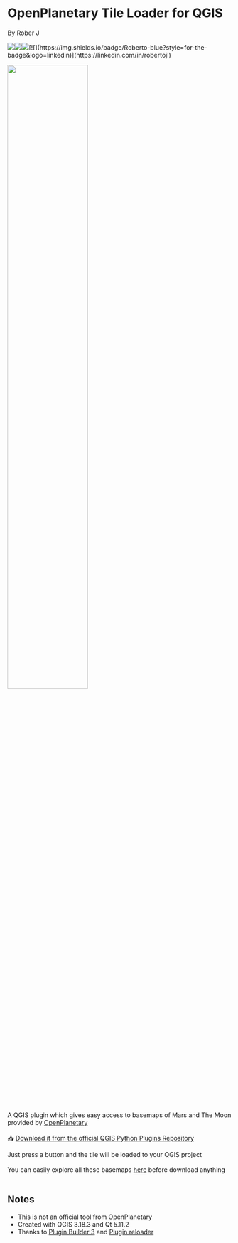 # OpenPlanetary Tile Loader for QGIS

By Rober J

[![](https://img.shields.io/badge/Portfolio-black?style=for-the-badge&logo=github)](https://roberer.github.io)[![](https://img.shields.io/badge/Portfolio?style=for-the-badge&logo=github)](https://roberer.github.io)[![](https://img.shields.io/badge/@roberer_-white?style=for-the-badge&labelColor=blue&logo=Twitter&logoColor=white)](https://twitter.com/roberer_)[![](https://img.shields.io/badge/Roberto-blue?style=for-the-badge&logo=linkedin)](https://linkedin.com/in/robertojl)

<img src="https://lh3.googleusercontent.com/pw/AL9nZEUXE-jdw6I0s2-O62BrTvHdRrhg-6WAycfk6hXfg8A0h4JU5Oc7VqMDZinLvOnEClasx0SfBoIWSPzfKRhqMoFzxJXkzy5wPUz6yms4yjNQ3BGN3NVT8RCuJM6pfEa-aH_eXY1OsHt1jRkXNYa7osTj=w965-h542-no?authuser=1" width=60% height=60% >

A QGIS plugin which gives easy access to basemaps of Mars and The Moon provided by <a href="https://www.openplanetary.org/">OpenPlanetary</a><br><br>
📥 <a href="https://plugins.qgis.org/plugins/optileloader/">Download it from the official QGIS Python Plugins Repository</a>

Just press a button and the tile will be loaded to your QGIS project<br><br>
You can easily explore all these basemaps <a href="https://roberer.github.io/pages/mars-moon-explorer">here</a> before download anything<br><br>


## Notes
* This is not an official tool from OpenPlanetary
* Created with QGIS 3.18.3 and Qt 5.11.2
* Thanks to <a href="https://plugins.qgis.org/plugins/pluginbuilder3/">Plugin Builder 3</a> and <a href="https://plugins.qgis.org/plugins/plugin_reloader/">Plugin reloader</a>

